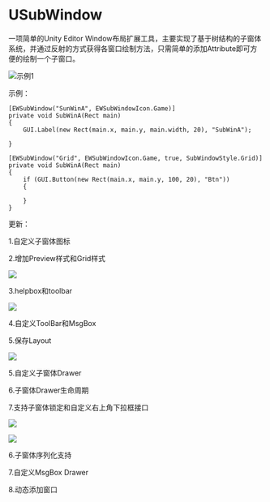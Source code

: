 # USubWindow

一项简单的Unity Editor Window布局扩展工具，主要实现了基于树结构的子窗体系统，并通过反射的方式获得各窗口绘制方法，只需简单的添加Attribute即可方便的绘制一个子窗口。

![示例1](doc/doc1.gif)

示例：

```
[EWSubWindow("SunWinA", EWSubWindowIcon.Game)]
private void SubWinA(Rect main)
{
	GUI.Label(new Rect(main.x, main.y, main.width, 20), "SubWinA");

}

[EWSubWindow("Grid", EWSubWindowIcon.Game, true, SubWindowStyle.Grid)]
private void SubWinA(Rect main)
{
	if (GUI.Button(new Rect(main.x, main.y, 100, 20), "Btn"))
	{

	}
}
```

更新：

1.自定义子窗体图标

2.增加Preview样式和Grid样式

![](doc/doc2.gif)

3.helpbox和toolbar

![](doc/doc3.gif)

4.自定义ToolBar和MsgBox

5.保存Layout

![](doc/doc4.jpg)

5.自定义子窗体Drawer

6.子窗体Drawer生命周期

7.支持子窗体锁定和自定义右上角下拉框接口

![](doc/doc5.png)

![](doc/doc6.jpg)

6.子窗体序列化支持

7.自定义MsgBox Drawer

8.动态添加窗口